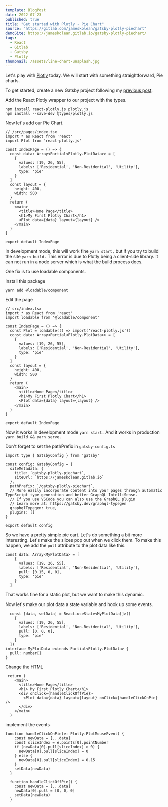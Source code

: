 ```yaml
---
template: BlogPost
date: 2022-07-23
published: true
title: "Get started with Plotly - Pie Chart"
source: "https://gitlab.com/jameskolean/gatsby-plotly-piechart"
demoSite: https://jameskolean.gitlab.io/gatsby-plotly-piechart/
tags:
  - React
  - Gitlab
  - Gatsby
  - Plotly
thumbnail: /assets/line-chart-unsplash.jpg
---
```


Let's play with [Plotly](https://plotly.com/javascript/) today. We will start with something straightforward, Pie charts.

To get started, create a new Gatsby project following my [previous post](https://jameskolean.tech/post/2022-05-31-gitlab-pages-gatsby/).

Add the React Plotly wrapper to our project with the types.

```
npm install react-plotly.js plotly.js
npm install --save-dev @types/plotly.js
```

Now let's add our Pie Chart.

```
// /src/pages/index.tsx
import * as React from 'react'
import Plot from 'react-plotly.js'

const IndexPage = () => {
  const data: Array<Partial<Plotly.PlotData>> = [
    {
      values: [19, 26, 55],
      labels: ['Residential', 'Non-Residential', 'Utility'],
      type: 'pie'
    }
  ]
  const layout = {
    height: 400,
    width: 500
  }
  return (
    <main>
      <title>Home Page</title>
      <h1>My First Plotly Chart</h1>
      <Plot data={data} layout={layout} />
    </main>
  )
}

export default IndexPage
```

In development mode, this will work fine `yarn start,` but if you try to build the site `yarn build.` This error is due to Plotly being a client-side library. It can not run in a node server which is what the build process does.

One fix is to use loadable components.

Install this package

```
yarn add @loadable/component
```

Edit the page

```
// src/index.tsx
import * as React from 'react'
import loadable from '@loadable/component'

const IndexPage = () => {
  const Plot = loadable(() => import('react-plotly.js'))
  const data: Array<Partial<Plotly.PlotData>> = [
    {
      values: [19, 26, 55],
      labels: ['Residential', 'Non-Residential', 'Utility'],
      type: 'pie'
    }
  ]
  const layout = {
    height: 400,
    width: 500
  }
  return (
    <main>
      <title>Home Page</title>
      <h1>My First Plotly Chart</h1>
      <Plot data={data} layout={layout} />
    </main>
  )
}

export default IndexPage
```

Now it works in development mode `yarn start.`
And it works in production `yarn build && yarn serve.`

Don't forget to set the pathPrefix in `gatsby-config.ts`

```
import type { GatsbyConfig } from 'gatsby'

const config: GatsbyConfig = {
  siteMetadata: {
    title: `gatsby-plotly-piechart`,
    siteUrl: `https://jameskolean.gitlab.io`
  },
  pathPrefix: `/gatsby-plotly-piechart`,
  // More easily incorporate content into your pages through automatic TypeScript type generation and better GraphQL IntelliSense.
  // If you use VSCode you can also use the GraphQL plugin
  // Learn more at: https://gatsby.dev/graphql-typegen
  graphqlTypegen: true,
  plugins: []
}

export default config
```

So we have a pretty simple pie cart. Let's do something a bit more interesting. Let's make the slices pop out when we click them. To make this happen, we add the `pull` attribute to the plot data like this.

```
const data: Array<MyPlotData> = [
    {
      values: [19, 26, 55],
      labels: ['Residential', 'Non-Residential', 'Utility'],
      pull: [0.15, 0, 0],
      type: 'pie'
    }
  ]
```

That works fine for a static plot, but we want to make this dynamic.

Now let's make our plot data a state variable and hook up some events.

```
  const [data, setData] = React.useState<MyPlotData[]>([
    {
      values: [19, 26, 55],
      labels: ['Residential', 'Non-Residential', 'Utility'],
      pull: [0, 0, 0],
      type: 'pie'
    }
  ])
interface MyPlotData extends Partial<Plotly.PlotData> {
  pull: number[]
}
```

Change the HTML

```
 return (
    <main>
      <title>Home Page</title>
      <h1> My First Plotly Chart</h1>
      <div onClick={handleClickOffPie}>
        <Plot data={data} layout={layout} onClick={handleClickOnPie} />
      </div>
    </main>
  )
```

implement the events

```
function handleClickOnPie(e: Plotly.PlotMouseEvent) {
    const newData = [...data]
    const sliceIndex = e.points[0].pointNumber
    if (newData[0].pull[sliceIndex] > 0) {
      newData[0].pull[sliceIndex] = 0
    } else {
      newData[0].pull[sliceIndex] = 0.15
    }
    setData(newData)
  }

  function handleClickOffPie() {
    const newData = [...data]
    newData[0].pull = [0, 0, 0]
    setData(newData)
  }
```
